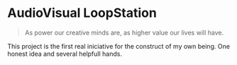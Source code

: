 # AudioVisual LoopStation

>As power our creative minds are, as higher value our lives will have.

This project is the first real iniciative for the construct of my own being. One honest idea and several helpfull hands. 
